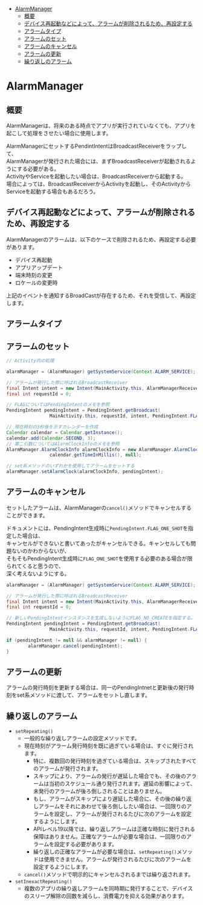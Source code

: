 <!-- TOC START min:1 max:3 link:true asterisk:false update:true -->
- [AlarmManager](#alarmmanager)
	- [概要](#概要)
	- [デバイス再起動などによって、アラームが削除されるため、再設定する](#デバイス再起動などによってアラームが削除されるため再設定する)
	- [アラームタイプ](#アラームタイプ)
	- [アラームのセット](#アラームのセット)
	- [アラームのキャンセル](#アラームのキャンセル)
	- [アラームの更新](#アラームの更新)
	- [繰り返しのアラーム](#繰り返しのアラーム)
<!-- TOC END -->


# AlarmManager

## 概要

AlarmManagerは、将来のある時点でアプリが実行されていなくても、アプリを起こして処理をさせたい場合に使用します。

AlarmManagerにセットするPendintIntentはBroadcastReceiverをラップして、  
AlarmManagerが発行された場合には、まずBroadcastReceiverが起動されるようにする必要がある。  
ActivityやServiceを起動したい場合は、BroadcastReceiverから起動する。  
場合によっては、BroadcastReceiverからActivityを起動し、そのActivityからServiceを起動する場合もあるだろう。


## デバイス再起動などによって、アラームが削除されるため、再設定する

AlarmManagerのアラームは、以下のケースで削除されるため、再設定する必要があります。

- デバイス再起動
- アプリアップデート
- 端末時刻の変更
- ロケールの変更時

上記のイベントを通知するBroadCastが存在するため、それを受信して、再設定します。


## アラームタイプ


## アラームのセット

```Java
// Activity内の処理

alarmManager = (AlarmManager) getSystemService(Context.ALARM_SERVICE);

// アラームが発行した際に呼ばれるBroadcastReceiver
final Intent intent = new Intent(MainActivity.this, AlarmManagerReceiver.class);
final int requestId = 0;

// FLAGについてはPendingIntentのメモを参照
PendingIntent pendingIntent = PendingIntent.getBroadcast(
				MainActivity.this, requestId, intent, PendingIntent.FLAG_UPDATE_CURRENT);

// 現在時刻の3秒後を示すカレンダーを作成
Calendar calendar = Calendar.getInstance();
calendar.add(Calendar.SECOND, 3);
// 第二引数についてはAlarmClockInfoのメモを参照
AlarmManager.AlarmClockInfo alarmClockInfo = new AlarmManager.AlarmClockInfo(
				calendar.getTimeInMillis(), null);

// set系メソッドのいずれかを使用してアラームをセットする
alarmManager.setAlarmClock(alarmClockInfo, pendingIntent);
```


## アラームのキャンセル

セットしたアラームは、AlarmManagerの`cancel()`メソッドでキャンセルすることができます。

ドキュメントには、PendingIntent生成時に`PendingIntent.FLAG_ONE_SHOT`を指定した場合は、  
キャンセルができないと書いてあったがキャンセルできる。キャンセルしても問題ないのかわからないが、  
そもそもPendingIntent生成時に`FLAG_ONE_SHOT`を使用する必要のある場合が限られてくると思うので、  
深く考えないようにする。

```Java
alarmManager = (AlarmManager) getSystemService(Context.ALARM_SERVICE);

// アラームが発行した際に呼ばれるBroadcastReceiver
final Intent intent = new Intent(MainActivity.this, AlarmManagerReceiver.class);
final int requestId = 0;

// 新しいPendingIntentインスタンスを生成しないようにFLAG_NO_CREATEを指定する。
PendingIntent pendingIntent = PendingIntent.getBroadcast(
				MainActivity.this, requestId, intent, PendingIntent.FLAG_NO_CREATE);

if (pendingIntent != null && alarmManager != null) {
		alarmManager.cancel(pendingIntent);
}
```


## アラームの更新

アラームの発行時刻を更新する場合は、同一のPendingIntnetと更新後の発行時刻をset系メソッドに渡して、アラームをセットし直します。


## 繰り返しのアラーム

- `setRepeating()`
  - 一般的な繰り返しアラームの設定メソッドです。
  - 現在時刻がアラーム発行時刻を既に過ぎている場合は、すぐに発行されます。
    - 特に、複数回の発行時刻を過ぎている場合は、スキップされたすべてのアラームが発行されます。
    - スキップにより、アラームの発行が遅延した場合でも、その後のアラームは当初のスケジュール通り発行されます。遅延の影響によって、未発行のアラームが後ろ倒しされることはありません。
    - もし、アラームがスキップにより遅延した場合に、その後の繰り返しアラームをそれにあわせて後ろ倒ししたい場合は、一回限りのアラームを設定し、アラームが発行されるたびに次のアラームを設定するようにします。
    - APIレベル19以降では、繰り返しアラームは正確な時刻に発行される保障はありません。正確なアラームが必要な場合は、一回限りのアラームを設定する必要があります。
    - 繰り返しの正確なアラームが必要な場合は、`setRepeating()`メソッドは使用できません。アラームが発行されるたびに次のアラームを設定するようにします。
  - `cancel()`メソッドで明示的にキャンセルされるまでは繰り返されます。
- `setInexactRepeating()`
  - 複数のアプリの繰り返しアラームを同時期に発行することで、デバイスのスリープ解除の回数を減らし、消費電力を抑える効果があります。
